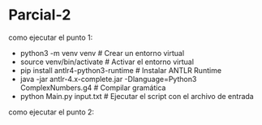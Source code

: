 # Parcial-2

como ejecutar el punto 1:
 
- python3 -m venv venv                         # Crear un entorno virtual
- source venv/bin/activate                      # Activar el entorno virtual
- pip install antlr4-python3-runtime           # Instalar ANTLR Runtime
- java -jar antlr-4.x-complete.jar -Dlanguage=Python3 ComplexNumbers.g4  # Compilar gramática
- python Main.py input.txt                      # Ejecutar el script con el archivo de entrada

como ejecutar el punto 2:


 
